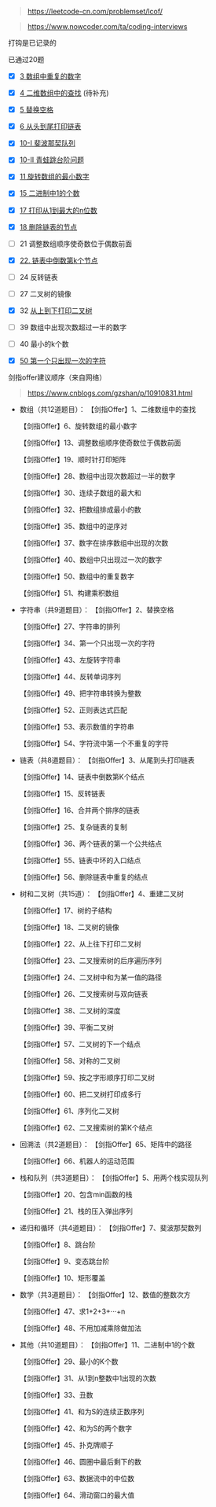 > https://leetcode-cn.com/problemset/lcof/

> https://www.nowcoder.com/ta/coding-interviews

打钩是已记录的

已通过20题
- [x] [3 数组中重复的数字](./03.md)
- [x] [4 二维数组中的查找](./04.md) (待补充)
- [x] [5 替换空格](./05.md)
- [x] [6 从头到尾打印链表](./06.md)
- [x] [10-I 斐波那契队列](./10.md)
- [x] [10-II 青蛙跳台阶问题](./10.md)
- [x] [11 旋转数组的最小数字](./11.md)
- [x] [15 二进制中1的个数](./15.md)
- [x] [17 打印从1到最大的n位数](./17.md)
- [x] [18 删除链表的节点  ](./18.md)
- [ ] 21 调整数组顺序使奇数位于偶数前面
- [x] [22. 链表中倒数第k个节点](./22.md)
- [ ] 24 反转链表
- [ ] 27 二叉树的镜像
- [x] 32 [从上到下打印二叉树](./32.md)
- [ ] 39 数组中出现次数超过一半的数字
- [ ] 40 最小的k个数  
- [x] [50 第一个只出现一次的字符  ](./50.md)





剑指offer建议顺序（来自网络） 

> https://www.cnblogs.com/gzshan/p/10910831.html

- 数组（共12道题目）：
  【剑指Offer】1、二维数组中的查找

  【剑指Offer】6、旋转数组的最小数字

  【剑指Offer】13、调整数组顺序使奇数位于偶数前面

  【剑指Offer】19、顺时针打印矩阵

  【剑指Offer】28、数组中出现次数超过一半的数字

  【剑指Offer】30、连续子数组的最大和

  【剑指Offer】32、把数组排成最小的数

  【剑指Offer】35、数组中的逆序对

  【剑指Offer】37、数字在排序数组中出现的次数

  【剑指Offer】40、数组中只出现过一次的数字

  【剑指Offer】50、数组中的重复数字

  【剑指Offer】51、构建乘积数组

- 字符串（共9道题目）：
  【剑指Offer】2、替换空格

  【剑指Offer】27、字符串的排列

  【剑指Offer】34、第一个只出现一次的字符

  【剑指Offer】43、左旋转字符串

  【剑指Offer】44、反转单词序列

  【剑指Offer】49、把字符串转换为整数

  【剑指Offer】52、正则表达式匹配

  【剑指Offer】53、表示数值的字符串

  【剑指Offer】54、字符流中第一个不重复的字符

- 链表（共8道题目）：
  【剑指Offer】3、从尾到头打印链表

  【剑指Offer】14、链表中倒数第K个结点

  【剑指Offer】15、反转链表

  【剑指Offer】16、合并两个排序的链表

  【剑指Offer】25、复杂链表的复制

  【剑指Offer】36、两个链表的第一个公共结点

  【剑指Offer】55、链表中环的入口结点

  【剑指Offer】56、删除链表中重复的结点

- 树和二叉树（共15道）：
  【剑指Offer】4、重建二叉树

  【剑指Offer】17、树的子结构

  【剑指Offer】18、二叉树的镜像

  【剑指Offer】22、从上往下打印二叉树

  【剑指Offer】23、二叉搜索树的后序遍历序列

  【剑指Offer】24、二叉树中和为某一值的路径

  【剑指Offer】26、二叉搜索树与双向链表

  【剑指Offer】38、二叉树的深度

  【剑指Offer】39、平衡二叉树

  【剑指Offer】57、二叉树的下一个结点

  【剑指Offer】58、对称的二叉树

  【剑指Offer】59、按之字形顺序打印二叉树

  【剑指Offer】60、把二叉树打印成多行

  【剑指Offer】61、序列化二叉树

  【剑指Offer】62、二叉搜索树的第K个结点

- 回溯法（共2道题目）：
  【剑指Offer】65、矩阵中的路径

  【剑指Offer】66、机器人的运动范围

- 栈和队列（共3道题目）：
  【剑指Offer】5、用两个栈实现队列

  【剑指Offer】20、包含min函数的栈

  【剑指Offer】21、栈的压入弹出序列

- 递归和循环（共4道题目）：
  【剑指Offer】7、斐波那契数列

  【剑指Offer】8、跳台阶

  【剑指Offer】9、变态跳台阶

  【剑指Offer】10、矩形覆盖

- 数学（共3道题目）：
  【剑指Offer】12、数值的整数次方

  【剑指Offer】47、求1+2+3+···+n

  【剑指Offer】48、不用加减乘除做加法

- 其他（共10道题目）：
  【剑指Offer】11、二进制中1的个数

  【剑指Offer】29、最小的K个数

  【剑指Offer】31、从1到n整数中1出现的次数

  【剑指Offer】33、丑数

  【剑指Offer】41、和为S的连续正数序列

  【剑指Offer】42、和为S的两个数字

  【剑指Offer】45、扑克牌顺子

  【剑指Offer】46、圆圈中最后剩下的数

  【剑指Offer】63、数据流中的中位数

  【剑指Offer】64、滑动窗口的最大值